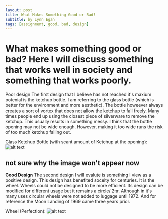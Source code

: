 ```yaml
---
layout: post
title: What Makes Something Good or Bad?
subtitle: by Lynn Egan
tags: [assignment, good, bad, design]
---
```


<h1>What makes something good or bad? Here I will discuss something that works well in society and something that works poorly.</h1>


<a> Poor design </a>
The first design that I believe has not reached it's maxium potenial is the ketchup bottle. I am referring to the glass bottle (which is better for the environment and more aesthetic). The bottle howeever always creates a sort of vortex that does not allow the ketchup to fall freely. Many times people end up using the closest piece of silverware to remove the ketchup. This usually results in something messy. I think that the bottle opening may not be wide enough. However, making it too wide runs the risk of too much ketchup falling out. 

Glass Ketchup Bottle (with scant amount of Ketchup at the opening): 
![alt text][logo]

[logo]: https://www.thesun.co.uk/wp-content/uploads/2016/07/nintchdbpict000004016286.jpg?w=2640 "Logo Title Text 2"
## not sure why the image won't appear now
<b> Good Design</b>
The second design I will evalute is something I view as a positive design. This design has benefited soceity for centuries. It is the wheel. Wheels could not be designed to be more efficient. Its design can be modified for different usage but it remains a circle/ 2πr. Although in it's many uses circular wheels were not added to luggage until 1972. And for reference the Moon Landing of 1969 came three years prior. 


Wheel (Perfection): 
![alt text][logo]

[logo]: https://www.google.com/url?sa=i&url=https%3A%2F%2Fwww.sporcle.com%2Fgames%2Fjohncenafan612%2Fthings-with-wheels&psig=AOvVaw13JKRoMspzEOTnkwv2OBgL&ust=1632443119102000&source=images&cd=vfe&ved=0CAsQjRxqFwoTCPCUlrLtk_MCFQAAAAAdAAAAABAD "Logo Title Text 3"
